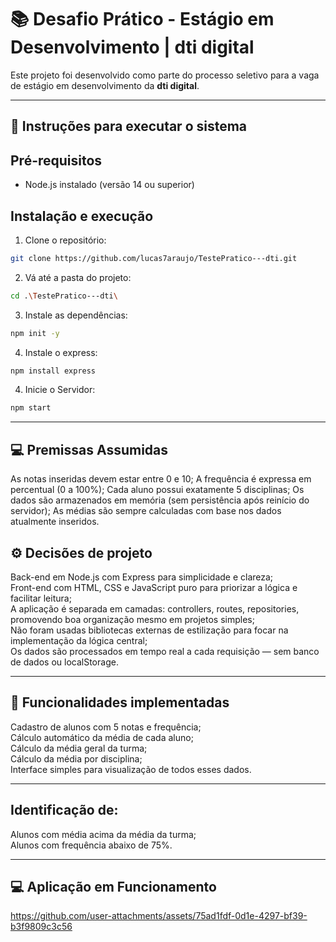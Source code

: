 # 📚 Desafio Prático - Estágio em Desenvolvimento | dti digital

Este projeto foi desenvolvido como parte do processo seletivo para a vaga de estágio em desenvolvimento da **dti digital**.

---

## 🚀 Instruções para executar o sistema

## Pré-requisitos
- Node.js instalado (versão 14 ou superior)

## Instalação e execução

1. Clone o repositório:
```bash
git clone https://github.com/lucas7araujo/TestePratico---dti.git
```
2. Vá até a pasta do projeto: 
```bash
cd .\TestePratico---dti\
```

3. Instale as dependências: 
```bash
npm init -y
```
4. Instale o express: 
```bash
npm install express
```
4. Inicie o Servidor: 
```bash
npm start
```

---

## 💻 Premissas Assumidas

As notas inseridas devem estar entre 0 e 10;
A frequência é expressa em percentual (0 a 100%);
Cada aluno possui exatamente 5 disciplinas;
Os dados são armazenados em memória (sem persistência após reinício do servidor);
As médias são sempre calculadas com base nos dados atualmente inseridos.

## ⚙️ Decisões de projeto

Back-end em Node.js com Express para simplicidade e clareza;<br>
Front-end com HTML, CSS e JavaScript puro para priorizar a lógica e facilitar leitura; <br>
A aplicação é separada em camadas: controllers, routes, repositories, promovendo boa organização mesmo em projetos simples; <br>
Não foram usadas bibliotecas externas de estilização para focar na implementação da lógica central; <br>
Os dados são processados em tempo real a cada requisição — sem banco de dados ou localStorage. <br>

---

## 🧠 Funcionalidades implementadas 

Cadastro de alunos com 5 notas e frequência; <br>
Cálculo automático da média de cada aluno; <br>
Cálculo da média geral da turma; <br>
Cálculo da média por disciplina; <br>
Interface simples para visualização de todos esses dados. <br>

---
 
## Identificação de:
Alunos com média acima da média da turma; <br>
Alunos com frequência abaixo de 75%.

---

## 💻 Aplicação em Funcionamento

https://github.com/user-attachments/assets/75ad1fdf-0d1e-4297-bf39-b3f9809c3c56






